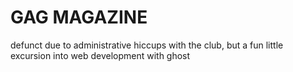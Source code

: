 # GAG MAGAZINE
defunct due to administrative hiccups with the club, but a fun little excursion into web development with ghost
